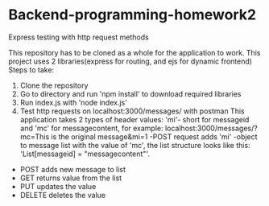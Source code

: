 # Backend-programming-homework2
Express testing with http request methods

This repository has to be cloned as a whole for the application to work.
This project uses 2 libraries(express for routing, and ejs for dynamic frontend)
Steps to take:
  1. Clone the repository
  2. Go to directory and run 'npm install' to download required libraries
  3. Run index.js with 'node index.js'
  4. Test http requests on localhost:3000/messages/ with postman
This application takes 2 types of header values: 'mi'- short for messageid and 'mc' for messagecontent, for example: localhost:3000/messages/?mc=This is the original message&mi=1     -POST request adds 'mi' -object to message list with the value of 'mc', the list structure looks like this: 'List[messageid] = "messagecontent"'. 
- POST adds new message to list
- GET returns value from the list
- PUT updates the value 
- DELETE deletes the value
